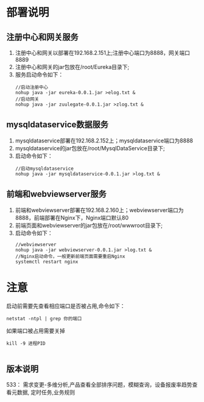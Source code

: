 # 部署说明
 ## 注册中心和网关服务
1. 注册中心和网关以部署在192.168.2.151上;注册中心端口为8888，网关端口8889
2. 注册中心和网关的jar包放在/root/Eureka目录下;
3. 服务启动命令如下：  
    ```
    //启动注册中心
    nohup java -jar eureka-0.0.1.jar >elog.txt &
    //启动网关
    nohup java -jar zuulegate-0.0.1.jar >zlog.txt &
    ```
 ## mysqldataservice数据服务
1. mysqldataservice部署在192.168.2.152上；mysqldataservice端口为8888
2. mysqldataservice的jar包放在/root/MysqlDataService目录下;
3. 启动命令如下：  
    ```
    //启动mysqldataservice
    nohup java -jar mysqldataservice-0.0.1.jar >log.txt &
    ```
 ## 前端和webviewserver服务
1. 前端和webviewserver部署在192.168.2.160上；webviewserver端口为8888，前端部署在Nginx下，Nginx端口默认80
2. 前端页面和webviewserver的jar包放在/root/wwwroot目录下;
3. 启动命令如下：  
    ```
    //webviewserver
    nohup java -jar webviewserver-0.0.1.jar >log.txt &
    //Nginx启动命令，一般更新前端页面需要重启Nginx
    systemctl restart nginx
    ```
# 注意
启动前需要先查看相应端口是否被占用,命令如下：
```
netstat -ntpl | grep 你的端口
 ```
如果端口被占用需要关掉
```
kill -9 进程PID


```
## 版本说明
533：
      需求变更-多维分析,产品查看全部排序问题，模糊查询，设备报废率趋势查看元数据,
      定时任务,业务规则
	  
